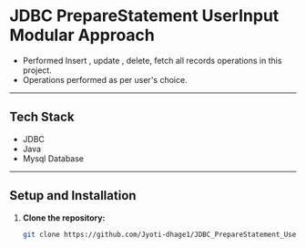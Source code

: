 # JDBC PrepareStatement UserInput Modular Approach
- Performed Insert , update , delete, fetch all records operations in this project.
- Operations performed as per user's choice.

---

## **Tech Stack**
- JDBC
- Java
- Mysql Database
---

## **Setup and Installation**
1. **Clone the repository:**
   ```bash
   git clone https://github.com/Jyoti-dhage1/JDBC_PrepareStatement_UserInput_Modular.git

